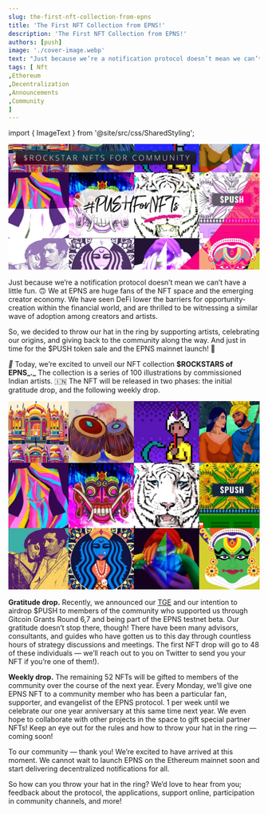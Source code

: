 ```yaml
---
slug: the-first-nft-collection-from-epns
title: 'The First NFT Collection from EPNS!'
description: 'The First NFT Collection from EPNS!'
authors: [push]
image: './cover-image.webp'
text: "Just because we’re a notification protocol doesn’t mean we can’t have a little fun. 🙃 We at EPNS are huge fans of the NFT space and the emerging creator economy. We have seen DeFi lower the barriers for opportunity-creation within the financial world, and are thrilled to be witnessing a similar wave of adoption among creators and artists."
tags: [ Nft
,Ethereum
,Decentralization
,Announcements
,Community
]
---
```

import { ImageText } from '@site/src/css/SharedStyling';

![Cover Image of The First NFT Collection from EPNS!](./cover-image.webp)

<!--truncate-->


Just because we’re a notification protocol doesn’t mean we can’t have a little fun. 🙃 We at EPNS are huge fans of the NFT space and the emerging creator economy. We have seen DeFi lower the barriers for opportunity-creation within the financial world, and are thrilled to be witnessing a similar wave of adoption among creators and artists.

So, we decided to throw our hat in the ring by supporting artists, celebrating our origins, and giving back to the community along the way. And just in time for the $PUSH token sale and the EPNS mainnet launch! 🙌

_🎨_ Today, we’re excited to unveil our NFT collection **$ROCKSTARS of EPNS_._**  The collection is a series of 100 illustrations by commissioned Indian artists. 🇮🇳 The NFT will be released in two phases: the initial gratitude drop, and the following weekly drop.

![First Image of The First NFT Collection from EPNS!](./image-1.webp)

**Gratitude drop.** Recently, we announced our [TGE](https://medium.com/ethereum-push-notification-service/announcing-the-epns-push-token-generation-event-4d1699e716f5) and our intention to airdrop $PUSH to members of the community who supported us through Gitcoin Grants Round 6,7 and being part of the EPNS testnet beta. Our gratitude doesn’t stop there, though! There have been many advisors, consultants, and guides who have gotten us to this day through countless hours of strategy discussions and meetings. The first NFT drop will go to 48 of these individuals — we’ll reach out to you on Twitter to send you your NFT if you’re one of them!).

**Weekly drop.** The remaining 52 NFTs will be gifted to members of the community over the course of the next year. Every Monday, we’ll give one EPNS NFT to a community member who has been a particular fan, supporter, and evangelist of the EPNS protocol. 1 per week until we celebrate our one year anniversary at this same time next year. We even hope to collaborate with other projects in the space to gift special partner NFTs! Keep an eye out for the rules and how to throw your hat in the ring — coming soon!

To our community — thank you! We’re excited to have arrived at this moment. We cannot wait to launch EPNS on the Ethereum mainnet soon and start delivering decentralized notifications for all.

So how can you throw your hat in the ring? We’d love to hear from you; feedback about the protocol, the applications, support online, participation in community channels, and more!

